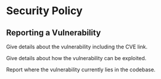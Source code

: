 # Security Policy

## Reporting a Vulnerability

Give details about the vulnerability including the CVE link.

Give details about how the vulnerability can be exploited.

Report where the vulnerability currently lies in the codebase.
